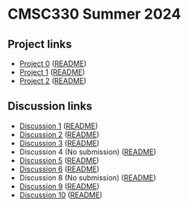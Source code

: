 # CMSC330 Summer 2024

## Project links
  + [Project 0](https://classroom.github.com/a/nLYUNgDN) ([README](https://github.com/cmsc330summer24/summer24/blob/main/projects/project0.md))
  + [Project 1](https://classroom.github.com/a/UZEJy3UK) ([README](https://github.com/cmsc330summer24/summer24/blob/main/projects/project1.md))
  + [Project 2](https://classroom.github.com/a/4SbHhrbR) ([README](https://github.com/cmsc330summer24/summer24/blob/main/projects/project2.md))
    
## Discussion links
  + [Discussion 1](https://classroom.github.com/a/iNHoqj9_) ([README](https://github.com/cmsc330summer24/summer24/blob/main/discussions/discussion1.md))
  + [Discussion 2](https://classroom.github.com/a/EdI4882c) ([README](https://github.com/cmsc330summer24/summer24/blob/main/discussions/discussion2.md))
  + [Discussion 3](https://classroom.github.com/a/msAb8dZC) ([README](https://github.com/cmsc330summer24/summer24/blob/main/discussions/discussion3.md))
  + Discussion 4 (No submission) ([README](https://github.com/cmsc330summer24/summer24/blob/main/discussions/discussion4.md))
  + [Discussion 5](https://classroom.github.com/a/aJVc_hW0) ([README](https://github.com/cmsc330summer24/summer24/blob/main/discussions/discussion5.md))
  + [Discussion 6](https://classroom.github.com/a/hT3q0J_8) ([README](https://github.com/cmsc330summer24/summer24/blob/main/discussions/discussion6.md))
  + Discussion 8 (No submission) ([README](https://github.com/cmsc330summer24/summer24/blob/main/discussions/discussion8.md))
  + [Discussion 9](https://classroom.github.com/a/8hrno1XZ) ([README](https://github.com/cmsc330summer24/summer24/blob/main/discussions/discussion9.md))
  + [Discussion 10](https://classroom.github.com/a/Ov1-JPGN) ([README](https://github.com/cmsc330summer24/summer24/blob/main/discussions/discussion10.md))

